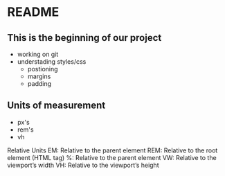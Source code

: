 # README


## This is the beginning of our project

- working on git
- understading styles/css
  - postioning
  - margins
  - padding

## Units of measurement
- px's
- rem's
- vh


Relative Units
EM: Relative to the parent element
REM: Relative to the root element (HTML tag)
%: Relative to the parent element
VW: Relative to the viewport’s width
VH: Relative to the viewport’s height
